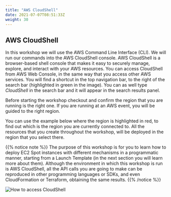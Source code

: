 ```yaml
---
title: "AWS CloudShell"
date: 2021-07-07T08:51:33Z
weight: 30
---
```


## AWS CloudShell

In this workshop we will use the AWS Command Line Interface (CLI). We will run our commands into the AWS CloudShell console. AWS CloudShell is a browser-based shell console that makes it easy to securely manage, explore, and interact with your AWS resources. You can access CloudShell from AWS Web Console, in the same way that you access other AWS services. You will find a shortcut in the top navigation bar, to the right of the search bar (highlighted in green in the image). You can as well type *CloudShell* in the search bar and it will appear in the search results panel.

Before starting the workshop checkout and confirm the region that you are running is the right one. If you are running at an AWS event, you will be guided to the right region. 

You can use the example below where the region is highlighted in red, to find out which is the region you are currently connected to. All the resources that you create throughout the workshop, will be deployed in the region that you select there.

{{% notice note %}}
The purpose of this workshop is for you to learn how to deploy EC2 Spot instances with different mechanisms in a programmatic manner, starting from a Launch Template (in the next section you will learn more about them). Although the environment in which this workshop is run is AWS CloudShell, all the API calls you are going to make can be reproduced in other programming languages or SDKs, and even CloudFormation or Terraform, obtaining the same results.
{{% /notice %}}

![How to access CloudShell](/images/launching_ec2_spot_instances/CloudShell.png)
